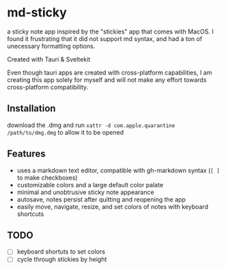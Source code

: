 # md-sticky

a sticky note app inspired by the "stickies" app that comes with MacOS. I found it frustrating that it did not support md syntax, and had a ton of unecessary formatting options.

Created with Tauri & Sveltekit

Even though tauri apps are created with cross-platform capabilities, I am creating this app solely for myself and will not make any effort towards cross-platform compatibility.

## Installation

download the .dmg and run `xattr -d com.apple.quarantine /path/to/dmg.dmg` to allow it to be opened

## Features

- uses a markdown text editor, compatible with gh-markdown syntax (`[ ]` to make checkboxes)
- customizable colors and a large default color palate
- minimal and unobtrusive sticky note appearance
- autosave, notes persist after quitting and reopening the app
- easily move, navigate, resize, and set colors of notes with keyboard shortcuts

## TODO

- [ ] keyboard shortuts to set colors
- [ ] cycle through stickies by height
